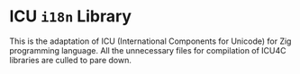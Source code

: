 # ICU `i18n` Library

This is the adaptation of ICU (International Components for Unicode) for Zig programming language. All the unnecessary files for compilation of ICU4C libraries are culled to pare down.
